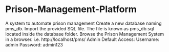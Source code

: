 # Prison-Management-Platform
A system to automate prison management
Create a new database naming pms_db.
Import the provided SQL file. The file is known as pms_db.sql located inside the database folder.
Browse the Prison Management System in a browser. i.e. http://localhost/pms/
Admin Default Access:
Username: admin
Password: admin123
